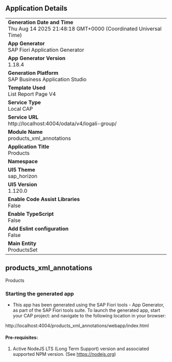 ## Application Details
|               |
| ------------- |
|**Generation Date and Time**<br>Thu Aug 14 2025 21:48:18 GMT+0000 (Coordinated Universal Time)|
|**App Generator**<br>SAP Fiori Application Generator|
|**App Generator Version**<br>1.18.4|
|**Generation Platform**<br>SAP Business Application Studio|
|**Template Used**<br>List Report Page V4|
|**Service Type**<br>Local CAP|
|**Service URL**<br>http://localhost:4004/odata/v4/logali-group/|
|**Module Name**<br>products_xml_annotations|
|**Application Title**<br>Products|
|**Namespace**<br>|
|**UI5 Theme**<br>sap_horizon|
|**UI5 Version**<br>1.120.0|
|**Enable Code Assist Libraries**<br>False|
|**Enable TypeScript**<br>False|
|**Add Eslint configuration**<br>False|
|**Main Entity**<br>ProductsSet|

## products_xml_annotations

Products

### Starting the generated app

-   This app has been generated using the SAP Fiori tools - App Generator, as part of the SAP Fiori tools suite.  To launch the generated app, start your CAP project:  and navigate to the following location in your browser:

http://localhost:4004/products_xml_annotations/webapp/index.html

#### Pre-requisites:

1. Active NodeJS LTS (Long Term Support) version and associated supported NPM version.  (See https://nodejs.org)


